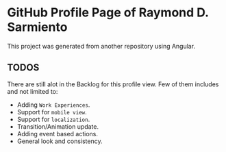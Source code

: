 # GitHub Profile Page of Raymond D. Sarmiento

This project was generated from another repository using Angular.

## TODOS

There are still alot in the Backlog for this profile view. Few of them includes and not limited to:

* Adding `Work Experiences`.
* Support for `mobile view`.
* Support for `localization`.
* Transition/Animation update.
* Adding event based actions.
* General look and consistency.


